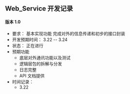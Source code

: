## Web_Service 开发记录

#### 版本 1.0

- 要求： 基本实现功能 完成对外的信息传递和初步的接口封装
- 开发预期时间： 3.22 -- 3.24
- 状态： 正在进行
- 预期功能
  - 底层对外通讯功能以及测试
  - 逻辑层包的拆解与分发
  - 日志完整
  - API 文档提供
- 时间记录：
  - 3.22
